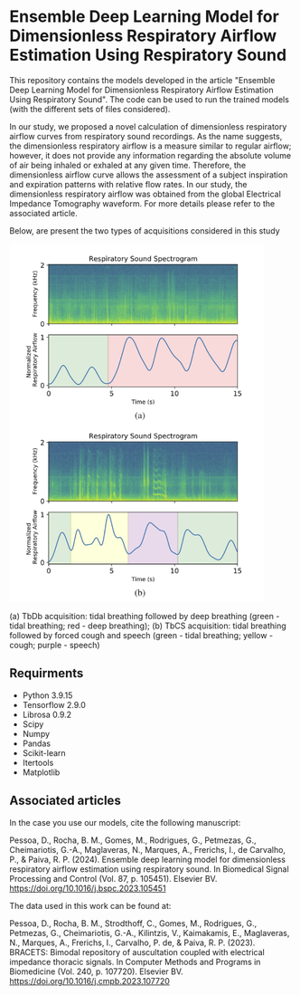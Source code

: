# Ensemble Deep Learning Model for Dimensionless Respiratory Airflow Estimation Using Respiratory Sound

This repository contains the models developed in the article "Ensemble Deep Learning Model for Dimensionless Respiratory Airflow Estimation Using Respiratory Sound". The code can be used to run the trained models (with the different sets of files considered).

In our study, we proposed a novel calculation of dimensionless respiratory airflow curves from respiratory sound recordings. As the name suggests, the dimensionless respiratory airflow is a measure similar to regular airflow; however, it does not provide any information regarding the absolute volume of air being inhaled or exhaled at any given time. Therefore, the dimensionless airflow curve allows the assessment of a subject inspiration and expiration patterns with relative flow rates. In our study, the dimensionless respiratory airflow was obtained from the global Electrical Impedance Tomography waveform. For more details please refer to the associated article.

Below, are present the two types of acquisitions considered in this study

<img src="Images/files.jpg" width="450">

(a) TbDb acquisition: tidal breathing followed by deep breathing (green - tidal breathing; red - deep breathing); (b) TbCS acquisition: tidal breathing followed by forced cough and speech (green - tidal breathing; yellow - cough; purple - speech)

## Requirments
- Python 3.9.15
- Tensorflow 2.9.0
- Librosa 0.9.2
- Scipy
- Numpy
- Pandas
- Scikit-learn
- Itertools
- Matplotlib

## Associated articles
In the case you use our models, cite the following manuscript:

Pessoa, D., Rocha, B. M., Gomes, M., Rodrigues, G., Petmezas, G., Cheimariotis, G.-A., Maglaveras, N., Marques, A., Frerichs, I., de Carvalho, P., & Paiva, R. P. (2024). Ensemble deep learning model for dimensionless respiratory airflow estimation using respiratory sound. In Biomedical Signal Processing and Control (Vol. 87, p. 105451). Elsevier BV. https://doi.org/10.1016/j.bspc.2023.105451

The data used in this work can be found at:

Pessoa, D., Rocha, B. M., Strodthoff, C., Gomes, M., Rodrigues, G., Petmezas, G., Cheimariotis, G.-A., Kilintzis, V., Kaimakamis, E., Maglaveras, N., Marques, A., Frerichs, I., Carvalho, P. de, & Paiva, R. P. (2023). BRACETS: Bimodal repository of auscultation coupled with electrical impedance thoracic signals. In Computer Methods and Programs in Biomedicine (Vol. 240, p. 107720). Elsevier BV. https://doi.org/10.1016/j.cmpb.2023.107720
